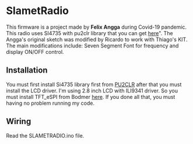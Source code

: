 # SlametRadio 

This firmware is a project made by __Felix Angga__ during Covid-19 pandemic. This radio uses SI4735 with pu2clr library that you can get [here](https://github.com/pu2clr/SI4735)". The Angga's original sketch was modified by Ricardo to work with Thiago's KIT. The main modifications include: Seven Segment Font for frequency and display ON/OFF control. 


## Installation

You must first install Si4735 library first from [PU2CLR](https://github.com/pu2clr/SI4735) after that you must install the LCD driver. I'm using 2.8 inch LCD with ILI9341 driver. So you must install TFT_eSPI from Bodmer [here](https://github.com/Bodmer/TFT_eSPI). If you done all that, you must having no problem running my code. 

## Wiring

Read the SLAMETRADIO.ino file.